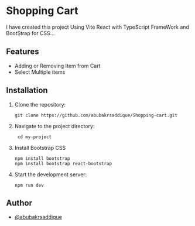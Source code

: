 # Shopping Cart

I have created this project Using Vite React with TypeScript FrameWork and BootStrap for CSS...


## Features

* Adding or Removing Item from Cart
* Select Multiple items

## Installation
1. Clone the repository:

   ```shell
   git clone https://github.com/abubakrsaddique/Shopping-cart.git

2. Navigate to the project directory:

   ```shell
    cd my-project

3. Install Bootstrap CSS

   ```shell
   npm install bootstrap
   npm install bootstrap react-bootstrap

4. Start the development server:
    ```shell
   npm run dev

## Author

* [@abubakrsaddique](https://github.com/abubakrsaddique)

